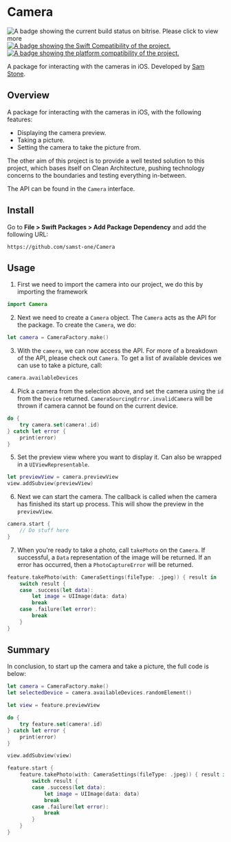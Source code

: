 # Camera
![A badge showing the current build status on bitrise. Please click to view more](https://app.bitrise.io/app/902437be-6926-4073-a967-0db8438bc21a/status.svg?token=Yt9a9JFHUAEzrS31-1qbCQ&branch=master)
[![A badge showing the Swift Compatibility of the project.](https://img.shields.io/endpoint?url=https%3A%2F%2Fswiftpackageindex.com%2Fapi%2Fpackages%2Fsamst-one%2FCamera%2Fbadge%3Ftype%3Dswift-versions)](https://swiftpackageindex.com/samst-one/Camera)
[![A badge showing the platform compatibility of the project.](https://img.shields.io/endpoint?url=https%3A%2F%2Fswiftpackageindex.com%2Fapi%2Fpackages%2Fsamst-one%2FCamera%2Fbadge%3Ftype%3Dplatforms)](https://swiftpackageindex.com/samst-one/Camera)

A package for interacting with the cameras in iOS. Developed by [Sam Stone](https://samst.one).

## Overview

A package for interacting with the cameras in iOS, with the following features:
- Displaying the camera preview.
- Taking a picture.
- Setting the camera to take the picture from.

The other aim of this project is to provide a well tested solution to this project, which bases itself on Clean Architecture, pushing technology concerns to the boundaries and testing everything in-between.

The API can be found in the ``Camera`` interface.

## Install

Go to **File > Swift Packages > Add Package Dependency** and add the following URL:

```
https://github.com/samst-one/Camera
```

## Usage

1. First we need to import the camera into our project, we do this by importing the framework

```swift
import Camera
```

2. Next we need to create a ``Camera`` object. The ``Camera`` acts as the API for the package. To create the ``Camera``, we do:

```swift
let camera = CameraFactory.make()
```

3. With the `camera`, we can now access the API. For more of a breakdown of the API, please check out ``Camera``. To get a list of available devices we can use to take a picture, call:
```swift
camera.availableDevices
```

4. Pick a camera from the selection above, and set the camera using the `id` from the `Device` returned. `CameraSourcingError.invalidCamera` will be thrown if camera cannot be found on the current device.

```swift
do {
    try camera.set(camera!.id)
} catch let error {
    print(error)
}
```

5. Set the preview view where you want to display it. Can also be wrapped in a `UIViewRepresentable`.

```swift
let previewView = camera.previewView
view.addSubview(previewView)
```

6. Next we can start the camera. The callback is called when the camera has finished its start up process. This will show the preview in the `previewView`.

```swift
camera.start {
    // Do stuff here
}
```

7. When you're ready to take a photo, call `takePhoto` on the `Camera`. If successful, a `Data` representation of the image will be returned. If an error has occurred, then a ``PhotoCaptureError`` will be returned. 

```swift
feature.takePhoto(with: CameraSettings(fileType: .jpeg)) { result in
    switch result {
    case .success(let data):
        let image = UIImage(data: data) 
        break
    case .failure(let error):
        break
    }
}
```
## Summary

In conclusion, to start up the camera and take a picture, the full code is below:

```swift
let camera = CameraFactory.make()
let selectedDevice = camera.availableDevices.randomElement()

let view = feature.previewView

do {
    try feature.set(camera!.id)
} catch let error {
    print(error)
}

view.addSubview(view)

feature.start {
    feature.takePhoto(with: CameraSettings(fileType: .jpeg)) { result in
        switch result {
        case .success(let data):
            let image = UIImage(data: data)
            break
        case .failure(let error):
            break
        }
    }
}
```

